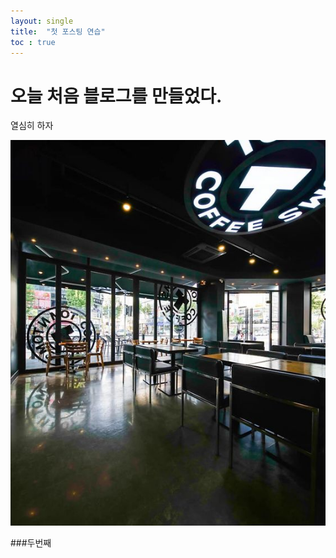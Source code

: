 ```yaml
---
layout: single
title:  "첫 포스팅 연습"
toc : true
---
```


# 오늘 처음 블로그를 만들었다. 
열심히 하자

![9a576de20519b946f20f02f2b4dacedd](../images/2022-01-10-first/9a576de20519b946f20f02f2b4dacedd.jpg)



###두번째

